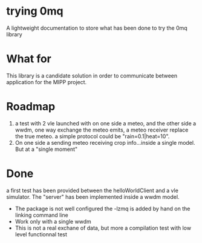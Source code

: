 # trying 0mq
A lightweight documentation to store what has been done to try the 0mq library
# What for
This library is a candidate solution in order to communicate between application for the MIPP project.
# Roadmap

 1. a test with 2 vle launched with on one side a meteo, and the other side a wwdm, one way exchange the meteo emits, a meteo receiver replace the true meteo. a simple protocol could be "rain=0.1|heat=10".
2. On one side a sending meteo receiving crop info...inside a single model. But at a "single moment"

# Done
a first test has been provided between the helloWorldClient and a vle simulator. The "server" has been implemented inside a wwdm model.

 - The package is not well configured the -lzmq is added by hand on the linking command line
 - Work only with a single wwdm
 - This is not a real exchane of data, but more a compilation test with low level functionnal test